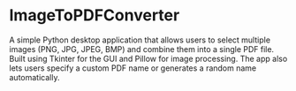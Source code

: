 # ImageToPDFConverter
A simple Python desktop application that allows users to select multiple images (PNG, JPG, JPEG, BMP) and combine them into a single PDF file. Built using Tkinter for the GUI and Pillow for image processing. The app also lets users specify a custom PDF name or generates a random name automatically.
